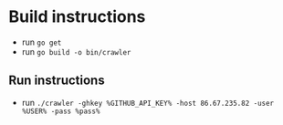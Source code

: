 # Build instructions
- run `go get`
- run `go build -o bin/crawler`

## Run instructions

- run `./crawler -ghkey %GITHUB_API_KEY% -host 86.67.235.82 -user %USER% -pass %pass%`